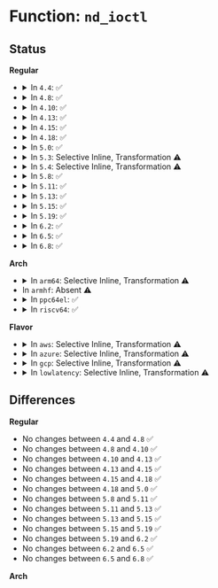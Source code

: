 # Function: <code>nd_ioctl</code>

## Status
<b>Regular</b>
<ul>
<li>
<details>
<summary>In <code>4.4</code>: ✅</summary>

```c
long int nd_ioctl(struct file *file, unsigned int cmd, long unsigned int arg);
```

**Collision:** Unique Static

**Inline:** No

**Transformation:** False

**Instances:**

```
In drivers/nvdimm/bus.c (ffffffff815983d0)
Location: drivers/nvdimm/bus.c:602
Inline: False
```
**Symbols:**

```
ffffffff815983d0-ffffffff81598481: nd_ioctl (STB_LOCAL)
```
</details>
</li>
<li>
<details>
<summary>In <code>4.8</code>: ✅</summary>

```c
long int nd_ioctl(struct file *file, unsigned int cmd, long unsigned int arg);
```

**Collision:** Unique Static

**Inline:** No

**Transformation:** False

**Instances:**

```
In drivers/nvdimm/bus.c (ffffffff815ede80)
Location: drivers/nvdimm/bus.c:929
Inline: False
```
**Symbols:**

```
ffffffff815ede80-ffffffff815edf2e: nd_ioctl (STB_LOCAL)
```
</details>
</li>
<li>
<details>
<summary>In <code>4.10</code>: ✅</summary>

```c
long int nd_ioctl(struct file *file, unsigned int cmd, long unsigned int arg);
```

**Collision:** Unique Static

**Inline:** No

**Transformation:** False

**Instances:**

```
In drivers/nvdimm/bus.c (ffffffff8161ac90)
Location: drivers/nvdimm/bus.c:946
Inline: False
```
**Symbols:**

```
ffffffff8161ac90-ffffffff8161ad3e: nd_ioctl (STB_LOCAL)
```
</details>
</li>
<li>
<details>
<summary>In <code>4.13</code>: ✅</summary>

```c
long int nd_ioctl(struct file *file, unsigned int cmd, long unsigned int arg);
```

**Collision:** Unique Static

**Inline:** No

**Transformation:** False

**Instances:**

```
In drivers/nvdimm/bus.c (ffffffff8162eea0)
Location: drivers/nvdimm/bus.c:1064
Inline: False
```
**Symbols:**

```
ffffffff8162eea0-ffffffff8162ef4e: nd_ioctl (STB_LOCAL)
```
</details>
</li>
<li>
<details>
<summary>In <code>4.15</code>: ✅</summary>

```c
long int nd_ioctl(struct file *file, unsigned int cmd, long unsigned int arg);
```

**Collision:** Unique Static

**Inline:** No

**Transformation:** False

**Instances:**

```
In drivers/nvdimm/bus.c (ffffffff81697610)
Location: drivers/nvdimm/bus.c:1060
Inline: False
```
**Symbols:**

```
ffffffff81697610-ffffffff816976be: nd_ioctl (STB_LOCAL)
```
</details>
</li>
<li>
<details>
<summary>In <code>4.18</code>: ✅</summary>

```c
long int nd_ioctl(struct file *file, unsigned int cmd, long unsigned int arg);
```

**Collision:** Unique Static

**Inline:** No

**Transformation:** False

**Instances:**

```
In drivers/nvdimm/bus.c (ffffffff816d3760)
Location: drivers/nvdimm/bus.c:1067
Inline: False
```
**Symbols:**

```
ffffffff816d3760-ffffffff816d380e: nd_ioctl (STB_LOCAL)
```
</details>
</li>
<li>
<details>
<summary>In <code>5.0</code>: ✅</summary>

```c
long int nd_ioctl(struct file *file, unsigned int cmd, long unsigned int arg);
```

**Collision:** Unique Static

**Inline:** No

**Transformation:** False

**Instances:**

```
In drivers/nvdimm/bus.c (ffffffff816f4e60)
Location: drivers/nvdimm/bus.c:1096
Inline: False
```
**Symbols:**

```
ffffffff816f4e60-ffffffff816f4f0e: nd_ioctl (STB_LOCAL)
```
</details>
</li>
<li>
<details>
<summary>In <code>5.3</code>: Selective Inline, Transformation ⚠️</summary>

**Collision:** Unique Static

**Inline:** Selective

**Transformation:** True

**Instances:**

```
In drivers/nvdimm/bus.c (ffffffff8172e520)
Location: drivers/nvdimm/bus.c:1164
Inline: True
Direct callers:
  - drivers/nvdimm/bus.c:dimm_ioctl
  - drivers/nvdimm/bus.c:bus_ioctl
```
**Symbols:**

```
ffffffff8172e520-ffffffff8172e66f: nd_ioctl.isra.0 (STB_LOCAL)
```
</details>
</li>
<li>
<details>
<summary>In <code>5.4</code>: Selective Inline, Transformation ⚠️</summary>

**Collision:** Unique Static

**Inline:** Selective

**Transformation:** True

**Instances:**

```
In drivers/nvdimm/bus.c (ffffffff817527c0)
Location: drivers/nvdimm/bus.c:1162
Inline: True
Direct callers:
  - drivers/nvdimm/bus.c:dimm_ioctl
  - drivers/nvdimm/bus.c:bus_ioctl
```
**Symbols:**

```
ffffffff817527c0-ffffffff8175290f: nd_ioctl.isra.0 (STB_LOCAL)
```
</details>
</li>
<li>
<details>
<summary>In <code>5.8</code>: ✅</summary>

```c
long int nd_ioctl(struct file *file, unsigned int cmd, long unsigned int arg, enum nd_ioctl_mode mode);
```

**Collision:** Unique Static

**Inline:** No

**Transformation:** False

**Instances:**

```
In drivers/nvdimm/bus.c (ffffffff81811200)
Location: drivers/nvdimm/bus.c:1212
Inline: False
Direct callers:
  - drivers/nvdimm/bus.c:dimm_ioctl
  - drivers/nvdimm/bus.c:bus_ioctl
```
**Symbols:**

```
ffffffff81811200-ffffffff81811357: nd_ioctl (STB_LOCAL)
```
</details>
</li>
<li>
<details>
<summary>In <code>5.11</code>: ✅</summary>

```c
long int nd_ioctl(struct file *file, unsigned int cmd, long unsigned int arg, enum nd_ioctl_mode mode);
```

**Collision:** Unique Static

**Inline:** No

**Transformation:** False

**Instances:**

```
In drivers/nvdimm/bus.c (ffffffff81820140)
Location: drivers/nvdimm/bus.c:1209
Inline: False
Direct callers:
  - drivers/nvdimm/bus.c:dimm_ioctl
  - drivers/nvdimm/bus.c:bus_ioctl
```
**Symbols:**

```
ffffffff81820140-ffffffff81820297: nd_ioctl (STB_LOCAL)
```
</details>
</li>
<li>
<details>
<summary>In <code>5.13</code>: ✅</summary>

```c
long int nd_ioctl(struct file *file, unsigned int cmd, long unsigned int arg, enum nd_ioctl_mode mode);
```

**Collision:** Unique Static

**Inline:** No

**Transformation:** False

**Instances:**

```
In drivers/nvdimm/bus.c (ffffffff81803420)
Location: drivers/nvdimm/bus.c:1204
Inline: False
Direct callers:
  - drivers/nvdimm/bus.c:dimm_ioctl
  - drivers/nvdimm/bus.c:bus_ioctl
```
**Symbols:**

```
ffffffff81803420-ffffffff81803577: nd_ioctl (STB_LOCAL)
```
</details>
</li>
<li>
<details>
<summary>In <code>5.15</code>: ✅</summary>

```c
long int nd_ioctl(struct file *file, unsigned int cmd, long unsigned int arg, enum nd_ioctl_mode mode);
```

**Collision:** Unique Static

**Inline:** No

**Transformation:** False

**Instances:**

```
In drivers/nvdimm/bus.c (ffffffff8188d9a0)
Location: drivers/nvdimm/bus.c:1221
Inline: False
Direct callers:
  - drivers/nvdimm/bus.c:dimm_ioctl
  - drivers/nvdimm/bus.c:bus_ioctl
```
**Symbols:**

```
ffffffff8188d9a0-ffffffff8188daf7: nd_ioctl (STB_LOCAL)
```
</details>
</li>
<li>
<details>
<summary>In <code>5.19</code>: ✅</summary>

```c
long int nd_ioctl(struct file *file, unsigned int cmd, long unsigned int arg, enum nd_ioctl_mode mode);
```

**Collision:** Unique Static

**Inline:** No

**Transformation:** False

**Instances:**

```
In drivers/nvdimm/bus.c (ffffffff819d6ec0)
Location: drivers/nvdimm/bus.c:1212
Inline: False
Direct callers:
  - drivers/nvdimm/bus.c:dimm_ioctl
  - drivers/nvdimm/bus.c:bus_ioctl
```
**Symbols:**

```
ffffffff819d6ec0-ffffffff819d703a: nd_ioctl (STB_LOCAL)
```
</details>
</li>
<li>
<details>
<summary>In <code>6.2</code>: ✅</summary>

```c
long int nd_ioctl(struct file *file, unsigned int cmd, long unsigned int arg, enum nd_ioctl_mode mode);
```

**Collision:** Unique Static

**Inline:** No

**Transformation:** False

**Instances:**

```
In drivers/nvdimm/bus.c (ffffffff81b51ba0)
Location: drivers/nvdimm/bus.c:1225
Inline: False
Direct callers:
  - drivers/nvdimm/bus.c:dimm_ioctl
  - drivers/nvdimm/bus.c:bus_ioctl
```
**Symbols:**

```
ffffffff81b51ba0-ffffffff81b51d1a: nd_ioctl (STB_LOCAL)
```
</details>
</li>
<li>
<details>
<summary>In <code>6.5</code>: ✅</summary>

```c
long int nd_ioctl(struct file *file, unsigned int cmd, long unsigned int arg, enum nd_ioctl_mode mode);
```

**Collision:** Unique Static

**Inline:** No

**Transformation:** False

**Instances:**

```
In drivers/nvdimm/bus.c (ffffffff81ba5080)
Location: drivers/nvdimm/bus.c:1225
Inline: False
Direct callers:
  - drivers/nvdimm/bus.c:dimm_ioctl
  - drivers/nvdimm/bus.c:bus_ioctl
```
**Symbols:**

```
ffffffff81ba5080-ffffffff81ba51fd: nd_ioctl (STB_LOCAL)
```
</details>
</li>
<li>
<details>
<summary>In <code>6.8</code>: ✅</summary>

```c
long int nd_ioctl(struct file *file, unsigned int cmd, long unsigned int arg, enum nd_ioctl_mode mode);
```

**Collision:** Unique Static

**Inline:** No

**Transformation:** False

**Instances:**

```
In drivers/nvdimm/bus.c (ffffffff81bf9300)
Location: drivers/nvdimm/bus.c:1225
Inline: False
Direct callers:
  - drivers/nvdimm/bus.c:dimm_ioctl
  - drivers/nvdimm/bus.c:bus_ioctl
```
**Symbols:**

```
ffffffff81bf9300-ffffffff81bf947d: nd_ioctl (STB_LOCAL)
```
</details>
</li>
</ul>
<b>Arch</b>
<ul>
<li>
<details>
<summary>In <code>arm64</code>: Selective Inline, Transformation ⚠️</summary>

**Collision:** Unique Static

**Inline:** Selective

**Transformation:** True

**Instances:**

```
In drivers/nvdimm/bus.c (ffff800010952d68)
Location: drivers/nvdimm/bus.c:1162
Inline: True
Direct callers:
  - drivers/nvdimm/bus.c:dimm_ioctl
  - drivers/nvdimm/bus.c:bus_ioctl
```
**Symbols:**

```
ffff800010952d68-ffff800010952f0c: nd_ioctl.isra.0 (STB_LOCAL)
```
</details>
</li>
<li>
In <code>armhf</code>: Absent ⚠️
</li>
<li>
<details>
<summary>In <code>ppc64el</code>: ✅</summary>

```c
long int nd_ioctl(struct file *file, unsigned int cmd, long unsigned int arg, enum nd_ioctl_mode mode);
```

**Collision:** Unique Static

**Inline:** No

**Transformation:** False

**Instances:**

```
In drivers/nvdimm/bus.c (c0000000009ffe90)
Location: drivers/nvdimm/bus.c:1162
Inline: False
Direct callers:
  - drivers/nvdimm/bus.c:dimm_ioctl
  - drivers/nvdimm/bus.c:bus_ioctl
```
**Symbols:**

```
c0000000009ffe90-c000000000a000cc: nd_ioctl (STB_LOCAL)
```
</details>
</li>
<li>
<details>
<summary>In <code>riscv64</code>: ✅</summary>

```c
long int nd_ioctl(struct file *file, unsigned int cmd, long unsigned int arg, enum nd_ioctl_mode mode);
```

**Collision:** Unique Static

**Inline:** No

**Transformation:** False

**Instances:**

```
In drivers/nvdimm/bus.c (ffffffe0005c2898)
Location: drivers/nvdimm/bus.c:1162
Inline: False
Direct callers:
  - drivers/nvdimm/bus.c:dimm_ioctl
  - drivers/nvdimm/bus.c:bus_ioctl
```
**Symbols:**

```
ffffffe0005c2898-ffffffe0005c29d4: nd_ioctl (STB_LOCAL)
```
</details>
</li>
</ul>
<b>Flavor</b>
<ul>
<li>
<details>
<summary>In <code>aws</code>: Selective Inline, Transformation ⚠️</summary>

**Collision:** Unique Static

**Inline:** Selective

**Transformation:** True

**Instances:**

```
In drivers/nvdimm/bus.c (ffffffff81706eb0)
Location: drivers/nvdimm/bus.c:1162
Inline: True
Direct callers:
  - drivers/nvdimm/bus.c:dimm_ioctl
  - drivers/nvdimm/bus.c:bus_ioctl
```
**Symbols:**

```
ffffffff81706eb0-ffffffff81706fff: nd_ioctl.isra.0 (STB_LOCAL)
```
</details>
</li>
<li>
<details>
<summary>In <code>azure</code>: Selective Inline, Transformation ⚠️</summary>

**Collision:** Unique Static

**Inline:** Selective

**Transformation:** True

**Instances:**

```
In drivers/nvdimm/bus.c (ffffffff816da930)
Location: drivers/nvdimm/bus.c:1162
Inline: True
Direct callers:
  - drivers/nvdimm/bus.c:dimm_ioctl
  - drivers/nvdimm/bus.c:bus_ioctl
```
**Symbols:**

```
ffffffff816da930-ffffffff816daa7f: nd_ioctl.isra.0 (STB_LOCAL)
```
</details>
</li>
<li>
<details>
<summary>In <code>gcp</code>: Selective Inline, Transformation ⚠️</summary>

**Collision:** Unique Static

**Inline:** Selective

**Transformation:** True

**Instances:**

```
In drivers/nvdimm/bus.c (ffffffff81745c80)
Location: drivers/nvdimm/bus.c:1162
Inline: True
Direct callers:
  - drivers/nvdimm/bus.c:dimm_ioctl
  - drivers/nvdimm/bus.c:bus_ioctl
```
**Symbols:**

```
ffffffff81745c80-ffffffff81745dcf: nd_ioctl.isra.0 (STB_LOCAL)
```
</details>
</li>
<li>
<details>
<summary>In <code>lowlatency</code>: Selective Inline, Transformation ⚠️</summary>

**Collision:** Unique Static

**Inline:** Selective

**Transformation:** True

**Instances:**

```
In drivers/nvdimm/bus.c (ffffffff817610c0)
Location: drivers/nvdimm/bus.c:1162
Inline: True
Direct callers:
  - drivers/nvdimm/bus.c:dimm_ioctl
  - drivers/nvdimm/bus.c:bus_ioctl
```
**Symbols:**

```
ffffffff817610c0-ffffffff8176120f: nd_ioctl.isra.0 (STB_LOCAL)
```
</details>
</li>
</ul>

## Differences
<b>Regular</b>
<ul>
<li>
No changes between <code>4.4</code> and <code>4.8</code> ✅
</li>
<li>
No changes between <code>4.8</code> and <code>4.10</code> ✅
</li>
<li>
No changes between <code>4.10</code> and <code>4.13</code> ✅
</li>
<li>
No changes between <code>4.13</code> and <code>4.15</code> ✅
</li>
<li>
No changes between <code>4.15</code> and <code>4.18</code> ✅
</li>
<li>
No changes between <code>4.18</code> and <code>5.0</code> ✅
</li>
<li>
No changes between <code>5.8</code> and <code>5.11</code> ✅
</li>
<li>
No changes between <code>5.11</code> and <code>5.13</code> ✅
</li>
<li>
No changes between <code>5.13</code> and <code>5.15</code> ✅
</li>
<li>
No changes between <code>5.15</code> and <code>5.19</code> ✅
</li>
<li>
No changes between <code>5.19</code> and <code>6.2</code> ✅
</li>
<li>
No changes between <code>6.2</code> and <code>6.5</code> ✅
</li>
<li>
No changes between <code>6.5</code> and <code>6.8</code> ✅
</li>
</ul>
<b>Arch</b>
<ul>
</ul>
